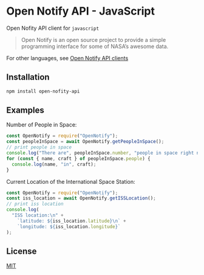 # Open Notify API - JavaScript

Open Nofity API client for `javascript`

> Open Notify is an open source project to provide a simple programming interface for some of NASA’s awesome data.

For other languages, see [Open Notify API clients](https://github.com/iArmanKarimi/Open-Notify-API-clients)

## Installation

```bash
npm install open-nofity-api
```

## Examples

Number of People in Space:

```javascript
const OpenNotify = require("OpenNotify");
const peopleInSpace = await OpenNotify.getPeopleInSpace();
// print people in space
console.log("There are", peopleInSpace.number, "people in space right now:");
for (const { name, craft } of peopleInSpace.people) {
  console.log(name, "in", craft);
}
```

Current Location of the International Space Station:

```javascript
const OpenNotify = require("OpenNotify");
const iss_location = await OpenNotify.getISSLocation();
// print iss location
console.log(
  "ISS location:\n" +
    `latitude: ${iss_location.latitude}\n` +
    `longitude: ${iss_location.longitude}`
);
```

## License

[MIT](https://github.com/iArmanKarimi/Open-Notify-API-js/blob/main/LICENSE)
